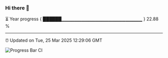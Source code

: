 ### Hi there 👋

⏳ Year progress { ██████▁▁▁▁▁▁▁▁▁▁▁▁▁▁▁▁▁▁▁▁▁▁▁▁ } 22.88 %

---

⏰ Updated on Tue, 25 Mar 2025 12:29:06 GMT

![Progress Bar CI](https://github.com/liununu/liununu/workflows/Progress%20Bar%20CI/badge.svg)
